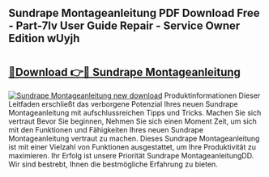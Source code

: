 ## Sundrape Montageanleitung PDF Download Free - Part-7lv User Guide Repair - Service Owner Edition wUyjh

# <h2><a href="http://df6batt.blite.top/?on=Sundrape+Montageanleitung">🔗Download 👉🔴 Sundrape Montageanleitung</a></h2>

[![Sundrape Montageanleitung new download](https://i.imgur.com/lujVjoI.png)](http://df6batt.blite.top/?on=Sundrape+Montageanleitung)
Produktinformationen Dieser Leitfaden erschließt das verborgene Potenzial Ihres neuen Sundrape Montageanleitung mit aufschlussreichen Tipps und Tricks. Machen Sie sich vertraut Bevor Sie beginnen, Nehmen Sie sich einen Moment Zeit, um sich mit den Funktionen und Fähigkeiten Ihres neuen Sundrape Montageanleitung vertraut zu machen. Dieses Sundrape Montageanleitung ist mit einer Vielzahl von Funktionen ausgestattet, um Ihre Produktivität zu maximieren. Ihr Erfolg ist unsere Priorität Sundrape MontageanleitungDD. Wir sind bestrebt, Ihnen die bestmögliche Erfahrung zu bieten.
